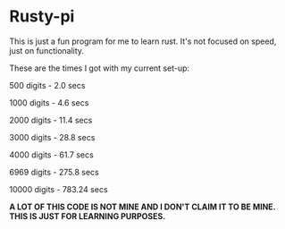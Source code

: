 # Rusty-pi

This is just a fun program for me to learn rust. It's not focused on speed, just on functionality.

These are the times I got with my current set-up:

500 digits - 2.0 secs

1000 digits - 4.6 secs

2000 digits - 11.4 secs

3000 digits - 28.8 secs

4000 digits - 61.7 secs

6969 digits - 275.8 secs

10000 digits - 783.24 secs

**A LOT OF THIS CODE IS NOT MINE AND I DON'T CLAIM IT TO BE MINE. THIS IS JUST FOR LEARNING PURPOSES.**
